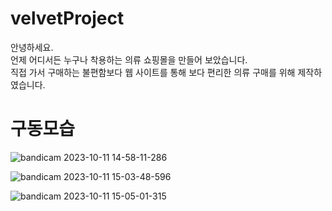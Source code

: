 # velvetProject
안녕하세요.<br>
언제 어디서든 누구나 착용하는 의류 쇼핑몰을 만들어 보았습니다.<br>
직접 가서 구매하는 불편함보다 웹 사이트를 통해 보다 편리한 의류 구매를 위해 제작하였습니다.

# 구동모습
![bandicam 2023-10-11 14-58-11-286](https://github.com/JeongYT/velvetProject/assets/131636199/8fef45a8-983b-473e-8124-d985b26eaa44)

![bandicam 2023-10-11 15-03-48-596](https://github.com/JeongYT/velvetProject/assets/131636199/7a0d58d9-af4f-402d-bc55-dc9e48dfa5fd)

![bandicam 2023-10-11 15-05-01-315](https://github.com/JeongYT/velvetProject/assets/131636199/b7c25dbf-42b8-452a-bc9a-cc5f8694714f)
